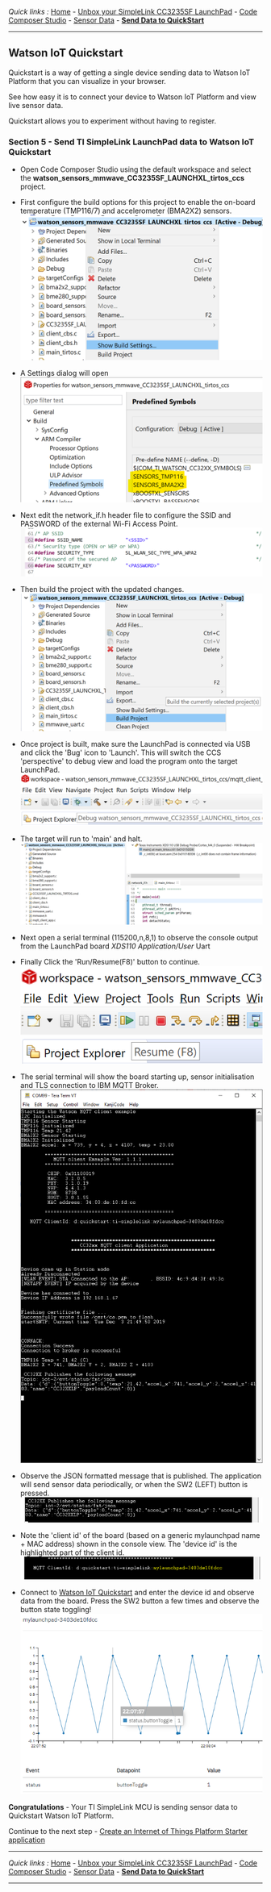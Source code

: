*Quick links :*
[Home](/README.md) - [Unbox your SimpleLink CC3235SF LaunchPad](UNBOX.md) - [Code Composer Studio](CCSIDE.md) - [Sensor Data](SENSORDATA.md) - [**Send Data to QuickStart**](QUICKSTART.md)
***
## Watson IoT Quickstart

Quickstart is a way of getting a single device sending data to Watson IoT Platform that you can visualize in your browser.

See how easy it is to connect your device to Watson IoT Platform and view live sensor data.

Quickstart allows you to experiment without having to register.

### Section 5 - Send TI SimpleLink LaunchPad data to Watson IoT Quickstart

- Open Code Composer Studio using the default workspace and select the **watson_sensors_mmwave_CC3235SF_LAUNCHXL_tirtos_ccs** project.

- First configure the build options for this project to enable the on-board temperature (TMP116/7) and accelerometer (BMA2X2) sensors.
  ![CCS Project - Build Options](/screenshots/CCS-buildsettings.png)
- A Settings dialog will open 
  ![CCS Project - Select Sensors](/screenshots/CCS-sensorsbuildconfig.png)

- Next edit the network_if.h header file to configure the SSID and PASSWORD of the external Wi-Fi Access Point.
  ![CCS Project - Configure Wi-Fi AP Credentials](/screenshots/CCS-networkif.png)

- Then build the project with the updated changes.
  ![CCS Project - Build Project](/screenshots/CCS-buildproject.png)

- Once project is built, make sure the LaunchPad is connected via USB and click the 'Bug' icon to 'Launch'.  This will switch the CCS 'perspective' to debug view and load the program onto the target LaunchPad. 
  ![CCS Project - Build Project](/screenshots/CCS-launchdebugger.png)

- The target will run to 'main' and halt.
  ![CCS Project - Build Project](/screenshots/CCS-programatmain.png)

- Next open a serial terminal (115200,n,8,1) to observe the console output from the LaunchPad board *XDS110 Application/User* Uart 

- Finally Click the 'Run/Resume(F8)' button to continue.
  ![CCS Project - Run/Resume](/screenshots/CCS-runresume.png)

- The serial terminal will show the board starting up, sensor initialisation and TLS connection to IBM MQTT Broker. 
  ![Terminal - Quickstart](/screenshots/TERM-quickstart.png)

- Observe the JSON formatted message that is published.  The application will send sensor data periodically, or when the SW2 (LEFT) button is pressed.
  ![Terminal - Quickstart](/screenshots/TERM-quickstart-json.png)

- Note the 'client id' of the board (based on a generic mylaunchpad name + MAC address) shown in the console view.  The 'device id' is the highlighted part of the client id.
  ![Terminal - Quickstart](/screenshots/TERM-quickstart-id.png)

- Connect to [Watson IoT Quickstart](https://quickstart.internetofthings.ibmcloud.com/#/) and enter the device id and observe data from the board.  Press the SW2 button a few times and observe the button state toggling!
  ![Terminal - Quickstart](/screenshots/QS-buttontoggle.png)

**Congratulations** - Your TI SimpleLink MCU is sending sensor data to Quickstart Watson IoT Platform.

Continue to the next step - [Create an Internet of Things Platform Starter application](/part2/CREATEIOTP.md)
***

*Quick links :*
[Home](/README.md) - [Unbox your SimpleLink CC3235SF LaunchPad](UNBOX.md) - [Code Composer Studio](CCSIDE.md) - [Sensor Data](SENSORDATA.md) - [**Send Data to QuickStart**](QUICKSTART.md)
***
